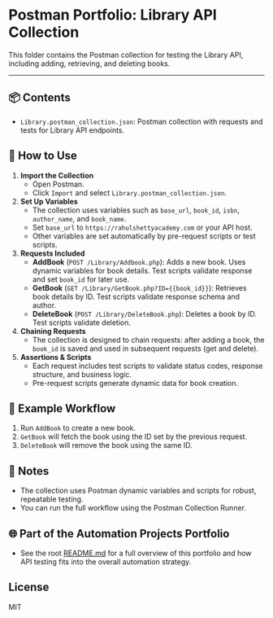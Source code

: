 # Postman Portfolio: Library API Collection

This folder contains the Postman collection for testing the Library API, including adding, retrieving, and deleting books.

---

## 📦 Contents

- `Library.postman_collection.json`: Postman collection with requests and tests for Library API endpoints.

## 🚦 How to Use

1. **Import the Collection**
   - Open Postman.
   - Click `Import` and select `Library.postman_collection.json`.
2. **Set Up Variables**
   - The collection uses variables such as `base_url`, `book_id`, `isbn`, `author_name`, and `book_name`.
   - Set `base_url` to `https://rahulshettyacademy.com` or your API host.
   - Other variables are set automatically by pre-request scripts or test scripts.
3. **Requests Included**
   - **AddBook** (`POST /Library/Addbook.php`): Adds a new book. Uses dynamic variables for book details. Test scripts validate response and set `book_id` for later use.
   - **GetBook** (`GET /Library/GetBook.php?ID={{book_id}}`): Retrieves book details by ID. Test scripts validate response schema and author.
   - **DeleteBook** (`POST /Library/DeleteBook.php`): Deletes a book by ID. Test scripts validate deletion.
4. **Chaining Requests**
   - The collection is designed to chain requests: after adding a book, the `book_id` is saved and used in subsequent requests (get and delete).
5. **Assertions & Scripts**
   - Each request includes test scripts to validate status codes, response structure, and business logic.
   - Pre-request scripts generate dynamic data for book creation.

## 🔄 Example Workflow

1. Run `AddBook` to create a new book.
2. `GetBook` will fetch the book using the ID set by the previous request.
3. `DeleteBook` will remove the book using the same ID.

## 📝 Notes

- The collection uses Postman dynamic variables and scripts for robust, repeatable testing.
- You can run the full workflow using the Postman Collection Runner.

## 🌐 Part of the Automation Projects Portfolio

- See the root [README.md](../README.md) for a full overview of this portfolio and how API testing fits into the overall automation strategy.

## License

MIT
